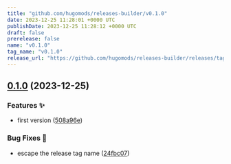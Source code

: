 ```yaml
---
title: "github.com/hugomods/releases-builder/v0.1.0"
date: 2023-12-25 11:28:01 +0000 UTC
publishDate: 2023-12-25 11:28:12 +0000 UTC
draft: false
prerelease: false
name: "v0.1.0"
tag_name: "v0.1.0"
release_url: "https://github.com/hugomods/releases-builder/releases/tag/v0.1.0"
---
```


## [0.1.0](https://github.com/hugomods/releases-builder/compare/v0.0.1...v0.1.0) (2023-12-25)


### Features ✨

* first version ([508a96e](https://github.com/hugomods/releases-builder/commit/508a96ebd9a68a6b2fc3c769222ab44919670189))


### Bug Fixes 🐞

* escape the release tag name ([24fbc07](https://github.com/hugomods/releases-builder/commit/24fbc07349ed42e0e3687cb6d7f837b6b86bc694))

